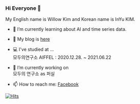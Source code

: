 ### Hi Everyone 👋
My English name is Willow Kim and Korean name is InYu KIM.  


- 🌱 I’m currently learning about AI and time series data.
- 💬 My blog is [here](https://willow826.tistory.com/)  
- 💻 I've studied at ...  
모두의연구소 AIFFEL : 2020.12.28. ~ 2021.06.22  

- 🔭 I’m currently working on   
모두의 연구소 as 퍼실    

- 📫 How to reach me: [Facebook](https://www.facebook.com/profile.php?id=100050380724881)


[![Hits](https://hits.seeyoufarm.com/api/count/incr/badge.svg?url=https%3A%2F%2Fgithub.com%2Fwillowkim8&count_bg=%2379C83D&title_bg=%23555555&icon=&icon_color=%23E7E7E7&title=hits&edge_flat=false)](https://hits.seeyoufarm.com)

<!--
**willowkim8/willowkim8** is a ✨ _special_ ✨ repository because its `README.md` (this file) appears on your GitHub profile.

Here are some ideas to get you started:

- 🔭 I’m currently working on ...
- 🌱 I’m currently learning ...
- 👯 I’m looking to collaborate on ...
- 🤔 I’m looking for help with ...
- 💬 Ask me about ...
- 📫 How to reach me: ...
- 😄 Pronouns: ...
- ⚡ Fun fact: ...
-->
